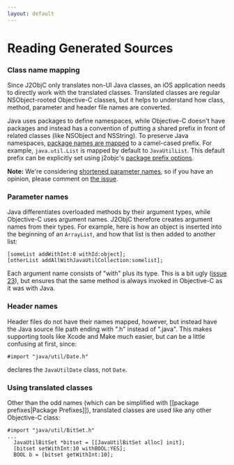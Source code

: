 ```yaml
---
layout: default
---
```


# Reading Generated Sources

### Class name mapping

Since J2ObjC only translates non-UI Java classes, an iOS application needs to directly work with the translated classes.  Translated classes are regular NSObject-rooted Objective-C classes, but it helps to understand how class, method, parameter and header file names are converted.

Java uses packages to define namespaces, while Objective-C doesn't have packages and instead has a convention of putting a shared prefix in front of related classes (like NSObject and NSString).  To preserve Java namespaces, [package names are mapped](#Name_Mapping) to a camel-cased prefix.  For example, `java.util.List` is mapped by default to `JavaUtilList`.  This default prefix can be explicitly set using j2objc's [package prefix options](Package-Prefixes.html).

**Note:** We're considering [shortened parameter names](https://github.com/google/j2objc/issues/23), so if you have an opinion, please comment on [the issue](https://github.com/google/j2objc/issues/23).

### Parameter names

Java differentiates overloaded methods by their argument types, while Objective-C uses argument names.  J2ObjC therefore creates argument names from their types.  For example, here is how an object is inserted  into the beginning of an `ArrayList`, and how that list is then added to another list:
```obj-c
[someList addWithInt:0 withId:object];
[otherList addAllWithJavaUtilCollection:somelist];
```

Each argument name consists of "with" plus its type.  This is a bit ugly ([issue 23](https://github.com/google/j2objc/issues/23)), but ensures that the same method is always invoked in Objective-C as it was with Java.

### Header names

Header files do not have their names mapped, however, but instead have the Java source file path ending with ".h" instead of ".java".  This makes supporting tools like Xcode and Make much easier, but can be a little confusing at first, since:
```obj-c
#import "java/util/Date.h"
```
declares the `JavaUtilDate` class, not `Date`.

### Using translated classes

Other than the odd names (which can be simplified with [[package prefixes|Package Prefixes]]), translated classes are used like any other Objective-C class:
```obj-c
#import "java/util/BitSet.h"
...
  JavaUtilBitSet *bitset = [[JavaUtilBitSet alloc] init];
  [bitset setWithInt:10 withBOOL:YES];
  BOOL b = [bitset getWithInt:10];
```